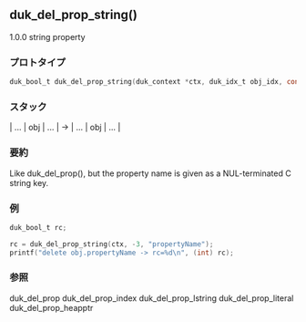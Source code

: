 ## duk_del_prop_string() 

1.0.0 string property

### プロトタイプ

```c
duk_bool_t duk_del_prop_string(duk_context *ctx, duk_idx_t obj_idx, const char *key);
```

### スタック

| ... | obj | ... | -> | ... | obj | ... |

### 要約

Like duk_del_prop(), but the property name is given as a NUL-terminated C string key.


### 例

```c
duk_bool_t rc;

rc = duk_del_prop_string(ctx, -3, "propertyName");
printf("delete obj.propertyName -> rc=%d\n", (int) rc);
```

### 参照

duk_del_prop
duk_del_prop_index
duk_del_prop_lstring
duk_del_prop_literal
duk_del_prop_heapptr